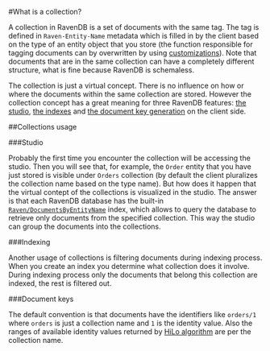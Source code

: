 ﻿#What is a collection?

A collection in RavenDB is a set of documents with the same tag. The tag is defined in `Raven-Entity-Name` metadata which is filled in by the client based on the type of 
an entity object that you store (the function responsible for tagging documents can by overwritten by using [customizations](#FindTypeTagName)). Note that documents that are in 
the same collection can have a completely different structure, what is fine because RavenDB is schemaless.

The collection is just a virtual concept. There is no influence on how or where the documents within the same collection are stored. However the collection concept
has a great meaning for three RavenDB features: [the studio](../../studio), [the indexes](../../indexes/what-are-indexes) and [the document key generation](../TODO) on the client side.

##Collections usage

###Studio

Probably the first time you encounter the collection will be accessing the studio. Then you will see that, for example, the `Order` entity that you have just stored is visible under 
`Orders` collection (by default the client pluralizes the collection name based on the type name). But how does it happen that the virtual contept of the collections is
visualized in the studio. The answer is that each RavenDB database has the built-in [`Raven/DocumentsByEntityName`](../../indexes/indexing-basics#default-index) index, which allows to query the database to retrieve
only  documents from the specified collection. This way the studio can group the documents into the collections.


###Indexing

Another usage of collections is filtering documents during indexing process. When you create an index you determine what collection does it involve. During indexing process only the documents
that belong this collection are indexed, the rest is filtered out.

###Document keys

The default convention is that documents have the identifiers like `orders/1` where `orders` is just a collection name and `1` is the identity value. 
Also the ranges of available identity values returned by [HiLo algorithm](../TODO) are per the collection name.